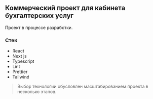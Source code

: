 
## Коммерческий проект для кабинета бухгалтерских услуг

Проект в процессе разработки.

### Стек

 - React
 - Next js
 - Typescript
 - Lint
 - Prettier
 - Tailwind

 > Выбор технологии обусловлен масштабированием проекта в несколько этапов.
